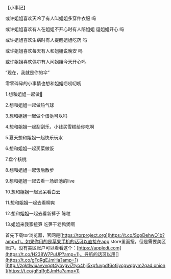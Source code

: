 【小事记】

或许姐姐喜欢天冷了有人叫姐姐多穿件衣服 吗

或许姐姐喜欢有人在姐姐不开心时有人陪姐姐 逗姐姐开心 吗

或许姐姐喜欢生病时有人提醒姐姐吃药 吗

或许姐姐喜欢每天有人和姐姐说晚安 吗

或许姐姐喜欢偶尔有人问姐姐今天开心吗

“现在，我就是你的伞”

零零碎碎的小事情也想和姐姐唠唠叨叨

1.想和姐姐一起做🎢

2.想和姐姐一起做热气球

3.想和姐姐一起做个蛋挞可以吗

4.想和姐姐一起刮刮乐，小钱买雪糕给你吃啊

5.夏天想和姐姐一起快乐玩水

6.想和姐姐一起买菜做饭

7.盘个核桃

8.想和姐姐一起饭后散步

9.想和姐姐一起去看一场蛙池的live

10.想和姐姐一起发呆看白云

11.想和姐姐一起去看柳爽

12.想和姐姐一起去看新裤子 陈粒

13.姐姐来我家挖笋 吃笋干老鸭煲啊

首先下载tor浏览器，官网是[https://torproject.org](https://t.co/SgoDehwO1b?amp=1)，如果你用的是苹果手机的话可以直接在app store里面搜，但是需要美区账户。没有美区账户可以看看这个：[https://appledi.com](https://t.co/H238W7PuUP?amp=1)。导航的话可以用[](https://t.co/gFqRgEJmHa?amp=1)[http://zqktlwiuavvvqqt4ybvgvi7tyo4hjl5xgfuvpdf6otjiycgwqbym2qad.onion](https://t.co/gFqRgEJmHa?amp=1)